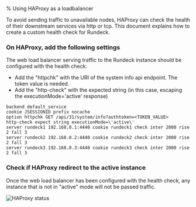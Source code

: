 % Using HAProxy as a loadbalancer

<!---
Original:
http://support.rundeck.com/customer/en/portal/articles/2894842-health-check-based-on-execution-mode-for-haproxy-lb
http://support.rundeck.com/customer/en/portal/articles/2894840-enable-cgi-script-on-jetty
--->

To avoid sending traffic to unavailable nodes, HAProxy can check the health of
their downstream services via http or tcp. This document explains how to create
a custom health check for Rundeck.

### On HAProxy, add the following settings

The web load balancer serving traffic to the Rundeck instance should be configured with the health check.

* Add the "httpchk" with the URI of the system info api endpoint. The token value is needed.
* Add the "http-check" with the expected string (in this case, escaping the executionMode='active' response)
 
```
backend default_service
cookie JSESSIONID prefix nocache
option httpchk GET /api/31/system/info?authtoken=<TOKEN_VALUE>
http-check expect string executionMode=\'active\'
server rundeck1 192.168.0.1:4440 cookie rundeck1 check inter 2000 rise 2 fall 3
server rundeck2 192.168.0.2:4440 cookie rundeck2 check inter 2000 rise 2 fall 3
server rundeck3 192.168.0.3:4440 cookie rundeck3 check inter 2000 rise 2 fall 3
```

### Check if HAProxy redirect to the active instance

Once the web load balancer has been configured with the health check, any instance that is not in "active" mode will not be passed traffic.

![HAProxy status](../../../figures/haproxy-status.png)
